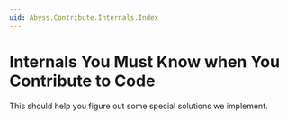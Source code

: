 ```yaml
---
uid: Abyss.Contribute.Internals.Index
---
```


# Internals You Must Know when You Contribute to Code

This should help you figure out some special solutions we implement.
